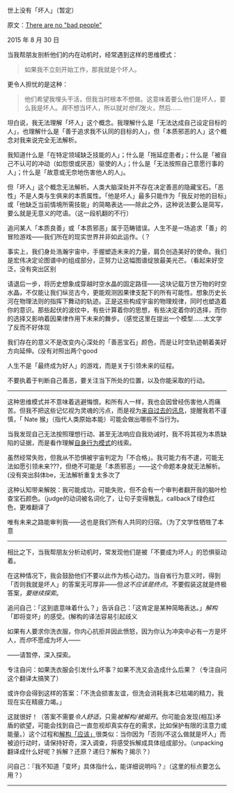 世上没有「坏人」（暂定）

原文：[There are no "bad people"](https://mindingourway.com/there-are-no/)

2015 年 8 月 30 日

当我帮朋友剖析他们的内在动机时，经常遇到这样的思维模式：

> 如果我不立刻开始工作，那我就是个坏人。

更令人担忧的是这种：

> 他们希望我埋头干活，但我当时根本不想做。这意味着要么他们是坏人，要么我是坏人。*我*不想当坏人，所以就对*他们*发火，然后......

坦白说，我无法理解「坏人」这个概念。我理解什么是「无法达成自己设定目标的人」，也理解什么是「善于追求我不认同的目标的人」，但「本质邪恶的人」这个概念对我来说完全无法解析。

我知道什么是「在特定领域缺乏技能的人」；什么是「拖延症患者」；什么是「被自己不认可的冲动（如怨恨或厌恶）驱使的人」；什么是「无法按照自己意愿行事的人」；什么是「故意或无奈地伤害他人的人」。

但「坏人」这个概念无法解析。人类大脑深处并不存在决定善恶的隐藏宝石。「恶性」不是人类与生俱来的本质属性。「他是坏人」最多只能作为「我反对他的目标」或「他缺乏当前情境所需技能」的简略表达——除此之外，这种说法要么是简写，要么就是无意义的呓语。（这一段机翻的不行）

追问某人「本质良善」或「本质邪恶」属于范畴错误。人生不是一场追求「善」的冒险游戏——我们所在的现实世界并非如此运作。（？

事实上，我们身处浩瀚宇宙中，手握塑造未来的力量，肩负创造美好的使命。我们是宏伟决定论图谱中的组成部分，正努力让这幅图谱绽放最美光芒。（看起来好空泛，没有突出区别

请退后一步，将历史想象成穿越时空水晶的固定路径——这块记载万世万物的时空水晶，不仅能让我们纵览古今，更能观测因果律支配下的所有可能性。想象历史长河在物理法则的指挥下舞动的轨迹。正是这些构成宇宙的物理规律，同时也塑造着你的意识。那些起伏的波纹中，有些计算着你的思想，有些决定着你的选择，而你的选择又影响着因果律作用下未来的舞步。（感觉这里在提出一个模型……太文学了反而不好体现

我们存在的意义不是改变内心深处的「善恶宝石」颜色，而是让时空轨迹朝着美好方向延伸。(没有对照出两个good

人生不是「最终成为好人」的游戏，而是关于引领未来的征程。

不要执着于判断自己善恶，要关注当下所处的位置，以及你能采取的行动。

------

这种思维模式并不意味着逃避悔恨。和所有人一样，我也会因曾经伤害他人而痛苦。但我不把这些记忆视为灵魂的污点，而是视为[来自过去的讯息](https://mindingourway.com/staring-into-regrets/)，提醒我若不谨慎，「 Nate 猴」（指代人类原始本能）可能会做出哪些不当行为。

当我发现自己无法按照理想行动、甚至无法响应自我劝诫时，我不将其视为本质缺陷的证据，而是看作理解[自身行为模式](https://mindingourway.com/where-coulds-go/)的线索。

虽然经常失败，但我从不恐惧被宇宙判定为「不合格」。我可能力有不逮，可能无法如愿引领未来???，但绝不可能是「本质邪恶」——这个命题本身就无法解析。(没有突出斜体be，无法解析重复太多次了

这种认知带来解脱：我可能成功，可能失败，但不会有一个审判者翻开我的脑叶检查宝石颜色。（judge的动词被名词化了，让句子变得散乱，callback了绿色红色，更难翻译了

唯有未来之路能审判我——这也是我们所有人共同的归宿。（为了文学性牺牲了本意

------

相比之下，当我帮朋友分析动机时，常发现他们是被「不要成为坏人」的恐惧驱动着。

在这种情况下，我会鼓励他们不要以此作为核心动力。当自省行为意义时，得到「否则我就是坏人」的答案无可厚非——但*这不应该是终点*。不要假装这就是终极答案，*要继续探索*。

追问自己：「这到底意味着什么？」告诉自己：「这肯定是某种简略表达。」*解构*「即将变坏」的感受。(解构的译法容易引起歧义

如果有人要求你洗衣服，你内心抗拒并因此愤怒，因为你认为冲突中必有一方是坏人，而*你*不愿成为坏人——

——请暂停，深入探索。

专注自问：如果洗衣服会引发什么坏事？如果不洗又会造成什么后果？（专注自问这个翻译太搞笑了）

或许你会得到这样的答案：「不洗会损害友谊，但洗会消耗我本已枯竭的精力，我现在实在精疲力竭。」

这就很好！（答案不需要*令人舒适*，只需*被解构/被揭开*。你可能会发现(相互)矛盾的欲望，可能会找到自己一直忽视却真实存在的需求，比如保护有限的注意力或能量。）这个过程和[解构「应该」](https://mindingourway.com/should-considered-harmful/)很类似：当你因为「否则/不这么做就是坏人」而被迫行动时，请保持好奇，深入调查，将感受拆解成具体组成部分。（unpacking 翻译成什么好呢？拆解？还原？递归？解构？揭示？）

问自己：『我不知道「变坏」具体指什么，能详细说明吗？』（这里的标点要怎么用？）

------
